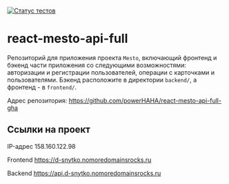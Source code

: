 [![Статус тестов](../../actions/workflows/tests.yml/badge.svg)](../../actions/workflows/tests.yml)

# react-mesto-api-full
Репозиторий для приложения проекта `Mesto`, включающий фронтенд и бэкенд части приложения со следующими возможностями: авторизации и регистрации пользователей, операции с карточками и пользователями. Бэкенд расположите в директории `backend/`, а фронтенд - в `frontend/`. 
  
Адрес репозитория: https://github.com/powerHAHA/react-mesto-api-full-gha

## Ссылки на проект

IP-адрес 158.160.122.98

Frontend https://d-snytko.nomoredomainsrocks.ru

Backend https://api.d-snytko.nomoredomainsrocks.ru
